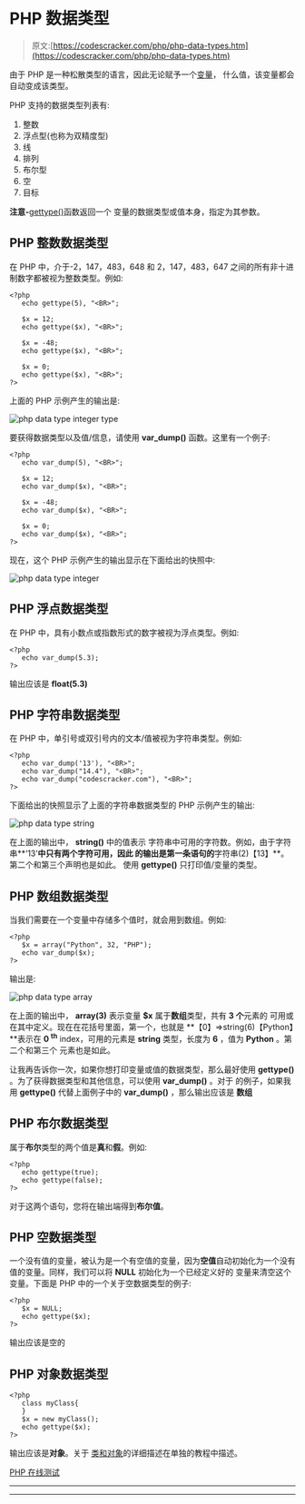 # PHP 数据类型

> 原文:[https://codescracker.com/php/php-data-types.htm](https://codescracker.com/php/php-data-types.htm)

由于 PHP 是一种松散类型的语言，因此无论赋予一个[变量](/php/php-variables.htm)， 什么值，该变量都会自动变成该类型。

PHP 支持的数据类型列表有:

1.  整数
2.  浮点型(也称为双精度型)
3.  线
4.  排列
5.  布尔型
6.  空
7.  目标

**注意-**[gettype()](/php/php-variable-types.htm)函数返回一个 变量的数据类型或值本身，指定为其参数。

## PHP 整数数据类型

在 PHP 中，介于-2，147，483，648 和 2，147，483，647 之间的所有非十进制数字都被视为整数类型。例如:

```
<?php
   echo gettype(5), "<BR>";

   $x = 12;
   echo gettype($x), "<BR>";

   $x = -48;
   echo gettype($x), "<BR>";

   $x = 0;
   echo gettype($x), "<BR>";
?>
```

上面的 PHP 示例产生的输出是:

![php data type integer type](../Images/9021f52405a094b483eb0c64be2b06bb.png)

要获得数据类型以及值/信息，请使用 **var_dump()** 函数。这里有一个例子:

```
<?php
   echo var_dump(5), "<BR>";

   $x = 12;
   echo var_dump($x), "<BR>";

   $x = -48;
   echo var_dump($x), "<BR>";

   $x = 0;
   echo var_dump($x), "<BR>";
?>
```

现在，这个 PHP 示例产生的输出显示在下面给出的快照中:

![php data type integer](../Images/40433d2bafc311d0dd305c4354914258.png)

## PHP 浮点数据类型

在 PHP 中，具有小数点或指数形式的数字被视为浮点类型。例如:

```
<?php
   echo var_dump(5.3);
?>
```

输出应该是 **float(5.3)**

## PHP 字符串数据类型

在 PHP 中，单引号或双引号内的文本/值被视为字符串类型。例如:

```
<?php
   echo var_dump('13'), "<BR>";
   echo var_dump("14.4"), "<BR>";
   echo var_dump("codescracker.com"), "<BR>";
?>
```

下面给出的快照显示了上面的字符串数据类型的 PHP 示例产生的输出:

![php data type string](../Images/d84c6758161de77013408583c9a26d28.png)

在上面的输出中， **string()** 中的值表示 字符串中可用的字符数。例如，由于字符串**‘13’**中只有两个字符可用，因此 的输出是第一条语句的**字符串(2)【13】**。第二个和第三个声明也是如此。 使用 **gettype()** 只打印值/变量的类型。

## PHP 数组数据类型

当我们需要在一个变量中存储多个值时，就会用到数组。例如:

```
<?php
   $x = array("Python", 32, "PHP");
   echo var_dump($x);
?>
```

输出是:

![php data type array](../Images/f51c6cd46ec29f48440ba8a91e64553c.png)

在上面的输出中， **array(3)** 表示变量 **$x** 属于**数组**类型，共有 **3 个**元素的 可用或在其中定义。现在在花括号里面，第一个，也就是 **【0】=>string(6)【Python】**表示在 **0 <sup>th</sup>** index，可用的元素是 **string** 类型，长度为 **6** ，值为 **Python** 。第二个和第三个 元素也是如此。

让我再告诉你一次，如果你想打印变量或值的数据类型，那么最好使用 **gettype()** 。为了获得数据类型和其他信息，可以使用 **var_dump()** 。对于 的例子，如果我用 **gettype()** 代替上面例子中的 **var_dump()** ，那么输出应该是 **数组**

## PHP 布尔数据类型

属于**布尔**类型的两个值是**真**和**假**。例如:

```
<?php
   echo gettype(true);
   echo gettype(false);
?>
```

对于这两个语句，您将在输出端得到**布尔值**。

## PHP 空数据类型

一个没有值的变量，被认为是一个有空值的变量，因为**空值**自动初始化为一个没有值的变量。同样，我们可以将 **NULL** 初始化为一个已经定义好的 变量来清空这个变量。下面是 PHP 中的一个关于空数据类型的例子:

```
<?php
   $x = NULL;
   echo gettype($x);
?>
```

输出应该是空的

## PHP 对象数据类型

```
<?php
   class myClass{
   }
   $x = new myClass();
   echo gettype($x);
?>
```

输出应该是**对象**。关于 [类和对象](/php/php-classes-objects.htm)的详细描述在单独的教程中描述。

[PHP 在线测试](/exam/showtest.php?subid=8)

* * *

* * *